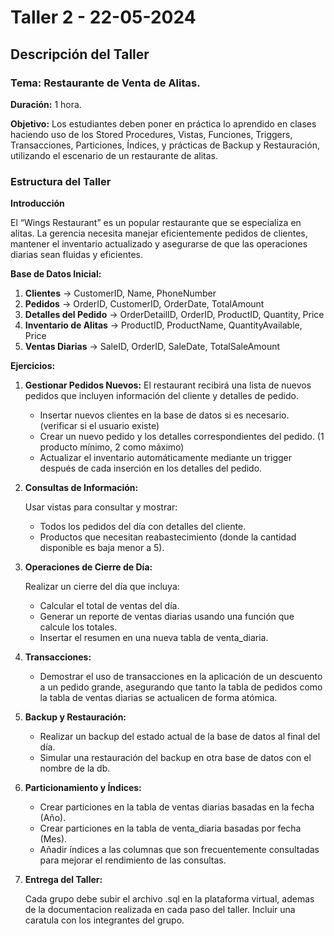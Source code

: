 # Taller 2 - 22-05-2024
## Descripción del Taller

### Tema: Restaurante de Venta de Alitas.

**Duración:** 1 hora.

**Objetivo:** Los estudiantes deben poner en práctica lo aprendido en clases haciendo uso de los Stored Procedures, Vistas, Funciones, Triggers, Transacciones, Particiones, Índices, y prácticas de Backup y Restauración, utilizando el escenario de un restaurante de alitas.

### Estructura del Taller

**Introducción**

El “Wings Restaurant” es un popular restaurante que se especializa en alitas. La gerencia necesita manejar eficientemente pedidos de clientes, mantener el inventario actualizado y asegurarse de que las operaciones diarias sean fluidas y eficientes.


**Base de Datos Inicial:**


1.	**Clientes** -> CustomerID, Name, PhoneNumber
2.	**Pedidos** -> OrderID, CustomerID, OrderDate, TotalAmount
3.	**Detalles del Pedido** -> OrderDetailID, OrderID, ProductID, Quantity, Price
4.	**Inventario de Alitas** -> ProductID, ProductName, QuantityAvailable, Price
5.	**Ventas Diarias** -> SaleID, OrderID, SaleDate, TotalSaleAmount

**Ejercicios:**

1.	**Gestionar Pedidos Nuevos:**
    El restaurant recibirá una lista de nuevos pedidos que incluyen información del cliente y detalles de pedido. 
    
    - Insertar nuevos clientes en la base de datos si es necesario. (verificar si el usuario existe)
    - Crear un nuevo pedido y los detalles correspondientes del pedido. (1 producto mínimo, 2 como máximo)
    - Actualizar el inventario automáticamente mediante un trigger después de cada inserción en los detalles del pedido.
  
2.	**Consultas de Información:**
	
    Usar vistas para consultar y mostrar:

    - Todos los pedidos del día con detalles del cliente.
    - Productos que necesitan reabastecimiento (donde la cantidad disponible es baja menor a 5).
3.	**Operaciones de Cierre de Día:**

    Realizar un cierre del día que incluya:
    - Calcular el total de ventas del día.
    - Generar un reporte de ventas diarias usando una función que calcule los totales.
    - Insertar el resumen en una nueva tabla de venta_diaria.
4.	**Transacciones:**

    - Demostrar el uso de transacciones en la aplicación de un descuento a un pedido grande, asegurando que tanto la tabla de pedidos como la tabla de ventas diarias se actualicen de forma atómica.
5.	**Backup y Restauración:**
    - Realizar un backup del estado actual de la base de datos al final del día.
    - Simular una restauración del backup en otra base de datos con el nombre de la db.
6.	**Particionamiento y Índices:**
    - Crear particiones en la tabla de ventas diarias basadas en la fecha (Año).
    - Crear particiones en la tabla de venta_diaria basadas por fecha (Mes).
    - Añadir índices a las columnas que son frecuentemente consultadas para mejorar el rendimiento de las consultas.
7. **Entrega del Taller:**

    Cada grupo debe subir el archivo .sql en la plataforma virtual, ademas de la documentacion realizada en cada paso del taller. Incluir una caratula con los integrantes del grupo. 
    
